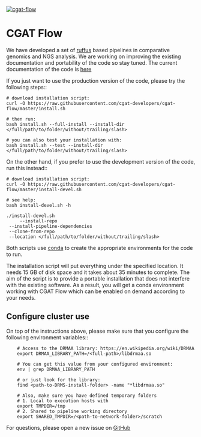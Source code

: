 [![cgat-flow](https://github.com/cgat-developers/cgat-flow/actions/workflows/cgatflow_python.yml/badge.svg)](https://github.com/cgat-developers/cgat-flow/actions/workflows/cgatflow_python.yml)


CGAT Flow
=========

We have developed a set of [ruffus](http://www.ruffus.org.uk) based pipelines in comparative genomics and NGS analysis. We are working on improving the
existing documentation and portability of the code so stay tuned. The current documentation of the code is
[here](https://www.cgat.org/downloads/public/cgatpipelines/documentation/)

If you just want to use the production version of the code, please try the following steps::

    # download installation script:
    curl -O https://raw.githubusercontent.com/cgat-developers/cgat-flow/master/install.sh

    # then run:
    bash install.sh --full-install --install-dir </full/path/to/folder/without/trailing/slash>
    
    # you can also test your installation with:
    bash install.sh --test --install-dir </full/path/to/folder/without/trailing/slash>

On the other hand, if you prefer to use the development version of the code, run this instead::

    # download installation script:
    curl -O https://raw.githubusercontent.com/cgat-developers/cgat-flow/master/install-devel.sh

    # see help:
    bash install-devel.sh -h

    ./install-devel.sh
    	 --install-repo
	 --install-pipeline-dependencies
	 --clone-from-repo
	 --location </full/path/to/folder/without/trailing/slash>

Both scripts use [conda](https://conda.io) to create the appropriate environments for the code to run.

The installation script will put everything under the specified location. It needs 15 GB of disk space and it takes about
35 minutes to complete. The aim of the script is to provide a portable installation that does not interfere with the existing
software. As a result, you will get a conda environment working with CGAT Flow which can be enabled on demand according to your
needs.

Configure cluster use
---------------------

On top of the instructions above, please make sure that you configure the following environment variables::

        # Access to the DRMAA library: https://en.wikipedia.org/wiki/DRMAA
        export DRMAA_LIBRARY_PATH=/<full-path>/libdrmaa.so

        # You can get this value from your configured environment:
        env | grep DRMAA_LIBRARY_PATH

        # or just look for the library:
        find <path-to-DRMS-install-folder> -name "*libdrmaa.so"

        # Also, make sure you have defined temporary folders
        # 1. Local to execution hosts with
        export TMPDIR=/tmp
        # 2. Shared to pipeline working directory
        export SHARED_TMPDIR=/<path-to-network-folder>/scratch

For questions, please open a new issue on
[GitHub](https://github.com/cgat-developers/cgat-flow/issues)



